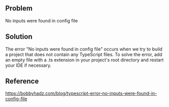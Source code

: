## Problem

No inputs were found in config file

## Solution

The error "No inputs were found in config file" occurs when we try to build a project that does not contain any TypeScript files. To solve the error, add an empty file with a .ts extension in your project's root directory and restart your IDE if necessary.

## Reference

https://bobbyhadz.com/blog/typescript-error-no-inputs-were-found-in-config-file
